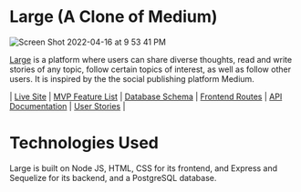# Large (A Clone of Medium)

![Screen Shot 2022-04-16 at 9 53 41 PM](https://user-images.githubusercontent.com/60331384/163701001-c43a0edf-69bc-4bfc-a0ad-f986d7336607.png)

[Large](https://large-medium-clone.herokuapp.com/) is a platform where users can share diverse thoughts, read and write stories of any topic, follow certain topics of interest, as well as follow other users. It is inspired by the the social publishing platform Medium.

| [Live Site](https://large-medium-clone.herokuapp.com/) | [MVP Feature List](https://github.com/ethanchen7/Large/wiki/Features-List) | [Database Schema](https://github.com/ethanchen7/Large/wiki/Database-Schema) | [Frontend Routes](https://github.com/ethanchen7/Large/wiki/Front-End-Routes) | [API Documentation](https://github.com/ethanchen7/Large/wiki/API-Documentation) | [User Stories](https://github.com/ethanchen7/Large/wiki/User-Stories) |

# Technologies Used

Large is built on Node JS, HTML, CSS for its frontend, and Express and Sequelize for its backend, and a PostgreSQL database.
